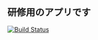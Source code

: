 研修用のアプリです
------------------

[![Build Status](https://secure.travis-ci.org/tmaeda1981jp/catalog.png)](http://travis-ci.org/tmaeda1981jp/catalog)
